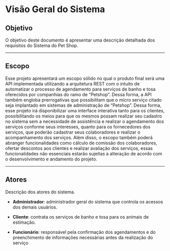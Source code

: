 # Visão Geral do Sistema

## Objetivo 

O objetivo deste documento é apresentar uma descrição detalhada dos requisitos do Sistema do Pet Shop.

---

## Escopo

Esse projeto apresentará um escopo sólido no qual o produto final será uma API implementada utilizando a arquitetura REST com o intuito de automatizar o processo de agendamento para serviços de banho e tosa oferecidos por companhias do ramo de “Petshop”. Dessa forma, a API também engloba prerrogativas que possibilitam que o micro serviço citado seja implantado em sistemas de administração de “Petshop”. 
Dessa forma, esse projeto irá disponibilizar uma interface interativa tanto para os clientes, possibilitando os meios para que os mesmos possam realizar seu cadastro no sistema sem a necessidade de assistência e realizar o agendamento dos serviços conforme seus interesses, quanto para os fornecedores dos serviços, que poderão cadastrar seus colaboradores e realizar o acompanhamento dos serviços. Além disso, o escopo também poderá abranger funcionalidades como cálculo de comissão dos colaboradores, ofertar descontos aos clientes e realizar avaliação dos serviços, essas funcionalidades não essenciais estarão sujeitas a alteração de acordo com o desenvolvimento e andamento do projeto.


---

## Atores

Descrição dos atores do sistema.

- **Administrador**: administrador geral do sistema que controla os acessos dos demais usuários.

- **Cliente**: contrata os serviços de banho e tosa para os animais de estimação. 

- **Funcionário**: responsável pela confirmação dos agendamentos e do preenchimento de informações necessárias antes da realização do serviço






